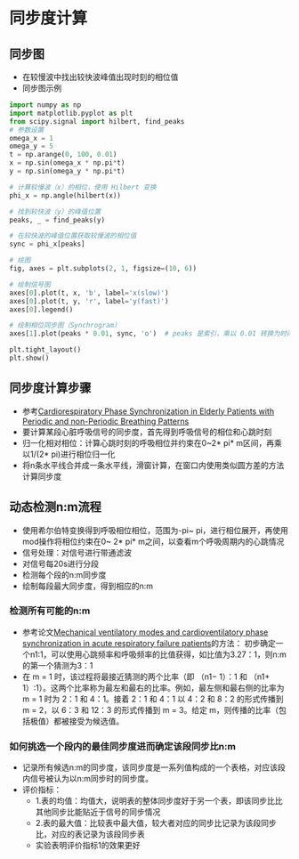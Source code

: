 # 同步度计算
## 同步图
- 在较慢波中找出较快波峰值出现时刻的相位值
- 同步图示例

```python
import numpy as np
import matplotlib.pyplot as plt
from scipy.signal import hilbert, find_peaks
# 参数设置
omega_x = 1
omega_y = 5
t = np.arange(0, 100, 0.01)  
x = np.sin(omega_x * np.pi*t)  
y = np.sin(omega_y * np.pi*t) 

# 计算较慢波（x）的相位，使用 Hilbert 变换
phi_x = np.angle(hilbert(x))

# 找到较快波（y）的峰值位置
peaks, _ = find_peaks(y)

# 在较快波的峰值位置获取较慢波的相位值
sync = phi_x[peaks]

# 绘图
fig, axes = plt.subplots(2, 1, figsize=(10, 6))

# 绘制信号图
axes[0].plot(t, x, 'b', label='x(slow)')
axes[0].plot(t, y, 'r', label='y(fast)')
axes[0].legend()

# 绘制相位同步图（Synchrogram）
axes[1].plot(peaks * 0.01, sync, 'o')  # peaks 是索引，乘以 0.01 转换为时间值

plt.tight_layout()
plt.show()
```
## 同步度计算步骤
- 参考[Cardiorespiratory Phase Synchronization in Elderly Patients with 
Periodic and non-Periodic Breathing Patterns](https://pubmed.ncbi.nlm.nih.gov/36086581/)
- 要计算某段心脏呼吸信号的同步度，首先得到呼吸信号的相位和心跳时刻
- 归一化相对相位：计算心跳时刻的呼吸相位并约束在0~2* pi* m区间，再乘以1/(2* pi)进行相位归一化
- 将n条水平线合并成一条水平线，滑窗计算，在窗口内使用类似圆方差的方法计算同步度
## 动态检测n:m流程
- 使用希尔伯特变换得到呼吸相位相位，范围为-pi~ pi，进行相位展开，再使用mod操作将相位约束在0~ 2* pi* m之间，以查看m个呼吸周期内的心跳情况
- 信号处理：对信号进行带通滤波
- 对信号每20s进行分段
- 检测每个段的n:m同步度
- 绘制每段最大同步度，得到相应的n:m
### 检测所有可能的n:m
- 参考论文[Mechanical ventilatory modes and cardioventilatory phase synchronization in acute respiratory failure patients](https://iopscience.iop.org/article/10.1088/1361-6579/aa56ae)的方法：
初步确定一个n1:1，可以使用心跳频率和呼吸频率的比值获得，如比值为3.27：1，则n:m的第一个猜测为3：1
- 在 m = 1 时，该过程将最接近猜测的两个比率（即 （n1− 1）：1 和 （n1+ 1）:1）。这两个比率称为最左和最右的比率。例如，最左侧和最右侧的比率为 m = 1 时为 2：1 和 4：1。接着 2：1 和 4：1 以 4：2 和 8：2 的形式传播到 m = 2，以 6：3 和 12：3 的形式传播到 m = 3。给定 m，则传播的比率（包括极值）都被接受为候选值。
### 如何挑选一个段内的最佳同步度进而确定该段同步比n:m
- 记录所有候选n:m的同步度，该同步度是一系列值构成的一个表格，对应该段内信号被认为以n:m同步时的同步度。
- 评价指标：
  - 1.表的均值：均值大，说明表的整体同步度好于另一个表，即该同步比比其他同步比能贴近于信号的同步情况
  - 2.表的最大值：比较表中最大值，较大者对应的同步比记录为该段同步比，对应的表记录为该段同步表
  - 实验表明评价指标1的效果更好
